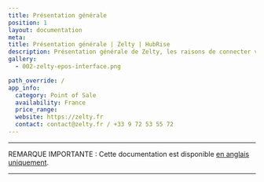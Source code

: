 ```yaml
---
title: Présentation générale
position: 1
layout: documentation
meta:
title: Présentation générale | Zelty | HubRise
description: Présentation générale de Zelty, les raisons de connecter votre caisse à HubRise et liste des fonctionnalités de l'intégration avec HubRise.
gallery:
  - 002-zelty-epos-interface.png

path_override: /
app_info:
  category: Point of Sale
  availability: France
  price_range:
  website: https://zelty.fr
  contact: contact@zelty.fr / +33 9 72 53 55 72
---
```


-----

REMARQUE IMPORTANTE : Cette documentation est disponible [en anglais uniquement](https://www.hubrise.com/fr/apps/nestor).

-----
